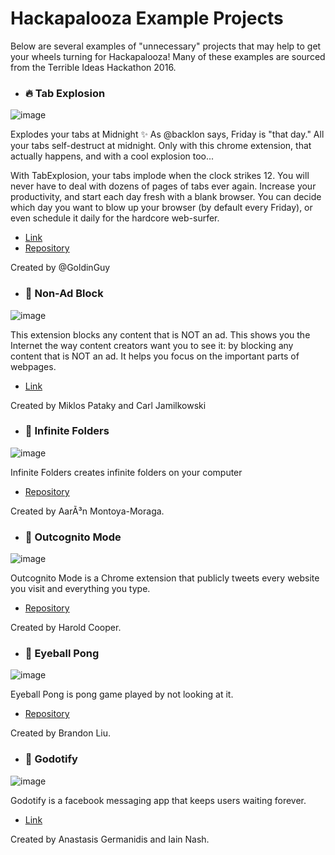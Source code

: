 # Hackapalooza Example Projects

Below are several examples of "unnecessary" projects that may help to get your wheels turning for Hackapalooza! Many of these examples are sourced from the Terrible Ideas Hackathon 2016.

- ### 🔥 Tab Explosion

![image](https://user-images.githubusercontent.com/47064842/128105007-94176c47-9421-4fd4-9a4a-6a062e34bda7.png)

Explodes your tabs at Midnight
✨ As @backlon says, Friday is "that day." All your tabs self-destruct at midnight. Only with this chrome extension, that actually happens, and with a cool explosion too...

With TabExplosion, your tabs implode when the clock strikes 12. You will never have to deal with dozens of pages of tabs ever again. Increase your productivity, and start each day fresh with a blank browser. You can decide which day you want to blow up your browser (by default every Friday), or even schedule it daily for the hardcore web-surfer.

- [Link](https://chrome.google.com/webstore/detail/tab-explosion/fecbckedngnkacggjflnldgjknhflljf?hl=en-US) 
- [Repository](https://github.com/GoldinGuy/TabExplosion)

Created by @GoldinGuy

- ### 🛑 Non-Ad Block

![image](https://user-images.githubusercontent.com/47064842/128118109-8b2d27a7-a2b8-4ddf-ad9a-f7993fd8f22c.png)

This extension blocks any content that is NOT an ad. This shows you the Internet the way content creators want you to see it: by blocking any content that is NOT an ad. It helps you focus on the important parts of webpages.

- [Link](https://chrome.google.com/webstore/detail/nonad-block/mjdphmpknkepficogfmnfhabmlngggip?hl=en-US) 

Created by Miklos Pataky and Carl Jamilkowski

- ### 📁 Infinite Folders

![image](https://user-images.githubusercontent.com/47064842/128118333-a978dae4-8e78-4d14-8343-29e93eab8ee3.png)

Infinite Folders creates infinite folders on your computer

- [Repository](https://github.com/montoyamoraga/infinite-folders) 

Created by AarÃ³n Montoya-Moraga.


- ### 🎩 Outcognito Mode

![image](https://user-images.githubusercontent.com/47064842/128119185-175b9f03-4515-48c7-9618-78ab60376e5a.png)

Outcognito Mode is a Chrome extension that publicly tweets every website you visit and everything you type.

- [Repository](https://github.com/hrldcpr/outcognito-mode) 

Created by Harold Cooper.



- ### 👀 Eyeball Pong

![image](https://user-images.githubusercontent.com/47064842/128118772-89d14ae5-05ea-4fed-ae83-3027055f5f8c.png)

Eyeball Pong is pong game played by not looking at it.

- [Repository](https://github.com/bdon/eyeball_pong) 

Created by Brandon Liu.


- ### 💬 Godotify

![image](https://user-images.githubusercontent.com/47064842/128118834-d0afbc7b-0dc7-49b8-a08b-4b8f3669577b.png)

Godotify is a facebook messaging app that keeps users waiting forever.

- [Link](https://agermanidis.github.io/facebook-godot/) 

Created by Anastasis Germanidis and Iain Nash.




